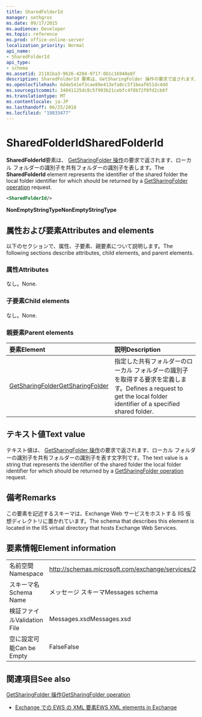 ```yaml
---
title: SharedFolderId
manager: sethgros
ms.date: 09/17/2015
ms.audience: Developer
ms.topic: reference
ms.prod: office-online-server
localization_priority: Normal
api_name:
- SharedFolderId
api_type:
- schema
ms.assetid: 21181ba3-9626-4284-9717-0b1c16948e8f
description: SharedFolderId 要素は、GetSharingFolder 操作の要求で返されます、ローカル フォルダーの識別子を共有フォルダーの識別子を表します。
ms.openlocfilehash: 6d4e541ef3cae89e413efa8cc5f1beaf651dc4dd
ms.sourcegitcommit: 34041125dc8c5f993b21cebfc4f8b72f0fd2cb6f
ms.translationtype: MT
ms.contentlocale: ja-JP
ms.lasthandoff: 06/25/2018
ms.locfileid: "19833477"
---
```

# <a name="sharedfolderid"></a><span data-ttu-id="094b8-103">SharedFolderId</span><span class="sxs-lookup"><span data-stu-id="094b8-103">SharedFolderId</span></span>

<span data-ttu-id="094b8-104">**SharedFolderId**要素は、 [GetSharingFolder 操作](getsharingfolder-operation.md)の要求で返されます、ローカル フォルダーの識別子を共有フォルダーの識別子を表します。</span><span class="sxs-lookup"><span data-stu-id="094b8-104">The **SharedFolderId** element represents the identifier of the shared folder the local folder identifier for which should be returned by a [GetSharingFolder operation](getsharingfolder-operation.md) request.</span></span> 
  
```xml
<SharedFolderId/>
```

 <span data-ttu-id="094b8-105">**NonEmptyStringType**</span><span class="sxs-lookup"><span data-stu-id="094b8-105">**NonEmptyStringType**</span></span>
## <a name="attributes-and-elements"></a><span data-ttu-id="094b8-106">属性および要素</span><span class="sxs-lookup"><span data-stu-id="094b8-106">Attributes and elements</span></span>

<span data-ttu-id="094b8-107">以下のセクションで、属性、子要素、親要素について説明します。</span><span class="sxs-lookup"><span data-stu-id="094b8-107">The following sections describe attributes, child elements, and parent elements.</span></span>
  
### <a name="attributes"></a><span data-ttu-id="094b8-108">属性</span><span class="sxs-lookup"><span data-stu-id="094b8-108">Attributes</span></span>

<span data-ttu-id="094b8-109">なし。</span><span class="sxs-lookup"><span data-stu-id="094b8-109">None.</span></span>
  
### <a name="child-elements"></a><span data-ttu-id="094b8-110">子要素</span><span class="sxs-lookup"><span data-stu-id="094b8-110">Child elements</span></span>

<span data-ttu-id="094b8-111">なし。</span><span class="sxs-lookup"><span data-stu-id="094b8-111">None.</span></span>
  
### <a name="parent-elements"></a><span data-ttu-id="094b8-112">親要素</span><span class="sxs-lookup"><span data-stu-id="094b8-112">Parent elements</span></span>

|<span data-ttu-id="094b8-113">**要素**</span><span class="sxs-lookup"><span data-stu-id="094b8-113">**Element**</span></span>|<span data-ttu-id="094b8-114">**説明**</span><span class="sxs-lookup"><span data-stu-id="094b8-114">**Description**</span></span>|
|:-----|:-----|
|[<span data-ttu-id="094b8-115">GetSharingFolder</span><span class="sxs-lookup"><span data-stu-id="094b8-115">GetSharingFolder</span></span>](getsharingfolder.md) <br/> |<span data-ttu-id="094b8-116">指定した共有フォルダーのローカル フォルダーの識別子を取得する要求を定義します。</span><span class="sxs-lookup"><span data-stu-id="094b8-116">Defines a request to get the local folder identifier of a specified shared folder.</span></span>  <br/> |
   
## <a name="text-value"></a><span data-ttu-id="094b8-117">テキスト値</span><span class="sxs-lookup"><span data-stu-id="094b8-117">Text value</span></span>

<span data-ttu-id="094b8-118">テキスト値は、 [GetSharingFolder 操作](getsharingfolder-operation.md)の要求で返されます、ローカル フォルダーの識別子を共有フォルダーの識別子を表す文字列です。</span><span class="sxs-lookup"><span data-stu-id="094b8-118">The text value is a string that represents the identifier of the shared folder the local folder identifier for which should be returned by a [GetSharingFolder operation](getsharingfolder-operation.md) request.</span></span> 
  
## <a name="remarks"></a><span data-ttu-id="094b8-119">備考</span><span class="sxs-lookup"><span data-stu-id="094b8-119">Remarks</span></span>

<span data-ttu-id="094b8-120">この要素を記述するスキーマは、Exchange Web サービスをホストする IIS 仮想ディレクトリに置かれています。</span><span class="sxs-lookup"><span data-stu-id="094b8-120">The schema that describes this element is located in the IIS virtual directory that hosts Exchange Web Services.</span></span>
  
## <a name="element-information"></a><span data-ttu-id="094b8-121">要素情報</span><span class="sxs-lookup"><span data-stu-id="094b8-121">Element information</span></span>

|||
|:-----|:-----|
|<span data-ttu-id="094b8-122">名前空間</span><span class="sxs-lookup"><span data-stu-id="094b8-122">Namespace</span></span>  <br/> |http://schemas.microsoft.com/exchange/services/2006/messages  <br/> |
|<span data-ttu-id="094b8-123">スキーマ名</span><span class="sxs-lookup"><span data-stu-id="094b8-123">Schema Name</span></span>  <br/> |<span data-ttu-id="094b8-124">メッセージ スキーマ</span><span class="sxs-lookup"><span data-stu-id="094b8-124">Messages schema</span></span>  <br/> |
|<span data-ttu-id="094b8-125">検証ファイル</span><span class="sxs-lookup"><span data-stu-id="094b8-125">Validation File</span></span>  <br/> |<span data-ttu-id="094b8-126">Messages.xsd</span><span class="sxs-lookup"><span data-stu-id="094b8-126">Messages.xsd</span></span>  <br/> |
|<span data-ttu-id="094b8-127">空に設定可能</span><span class="sxs-lookup"><span data-stu-id="094b8-127">Can be Empty</span></span>  <br/> |<span data-ttu-id="094b8-128">False</span><span class="sxs-lookup"><span data-stu-id="094b8-128">False</span></span>  <br/> |
   
## <a name="see-also"></a><span data-ttu-id="094b8-129">関連項目</span><span class="sxs-lookup"><span data-stu-id="094b8-129">See also</span></span>



[<span data-ttu-id="094b8-130">GetSharingFolder 操作</span><span class="sxs-lookup"><span data-stu-id="094b8-130">GetSharingFolder operation</span></span>](getsharingfolder-operation.md)


- [<span data-ttu-id="094b8-131">Exchange での EWS の XML 要素</span><span class="sxs-lookup"><span data-stu-id="094b8-131">EWS XML elements in Exchange</span></span>](ews-xml-elements-in-exchange.md)

